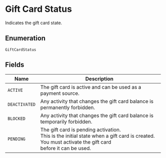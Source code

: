 
# Gift Card Status

Indicates the gift card state.

## Enumeration

`GiftCardStatus`

## Fields

| Name | Description |
|  --- | --- |
| `ACTIVE` | The gift card is active and can be used as a payment source. |
| `DEACTIVATED` | Any activity that changes the gift card balance is permanently forbidden. |
| `BLOCKED` | Any activity that changes the gift card balance is temporarily forbidden. |
| `PENDING` | The gift card is pending activation.<br>This is the initial state when a gift card is created. You must activate the gift card<br>before it can be used. |

